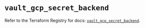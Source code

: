 # `vault_gcp_secret_backend`

Refer to the Terraform Registry for docs: [`vault_gcp_secret_backend`](https://registry.terraform.io/providers/hashicorp/vault/4.4.0/docs/resources/gcp_secret_backend).
